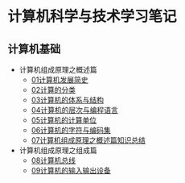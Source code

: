 # 计算机科学与技术学习笔记

## 计算机基础

* 计算机组成原理之概述篇
  * [01计算机发展简史](computer-basics/01计算机发展简史.md)
  * [02计算的分类](computer-basics/02计算的分类.md)
  * [03计算机的体系与结构](computer-basics/03计算机的体系与结构.md)
  * [04计算机的层次与编程语言](computer-basics/04计算机的层次与编程语言.md)
  * [05计算机的计算单位](computer-basics/05计算机的计算单位.md)
  * [06计算机的字符与编码集](computer-basics/06计算机的字符与编码集.md)
  * [07计算机组成原理之概述篇知识总结](computer-basics/07计算机组成原理之概述篇知识总结.md)
* 计算机组成原理之组成篇
  * [08计算机总线](computer-basics/08计算机总线.md)
  * [09计算机的输入输出设备](computer-basics/09计算机的输入输出设备.md)